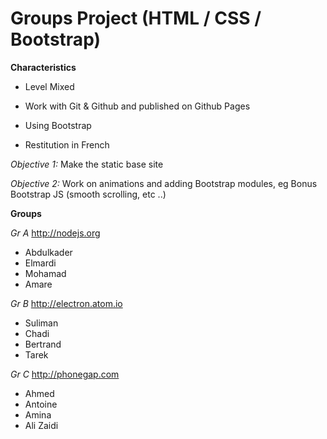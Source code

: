 # Groups Project (HTML / CSS / Bootstrap)

**Characteristics**

- Level Mixed

- Work with Git & Github and published on Github Pages

- Using Bootstrap

- Restitution in French

*Objective 1:* Make the static base site

*Objective 2:* Work on animations and adding Bootstrap modules, eg Bonus Bootstrap JS (smooth scrolling, etc ..)

**Groups**

*Gr A* <http://nodejs.org>
- Abdulkader
- Elmardi
- Mohamad
- Amare

*Gr B* <http://electron.atom.io>
- Suliman
- Chadi
- Bertrand
- Tarek

*Gr C* <http://phonegap.com>
- Ahmed
- Antoine
- Amina
- Ali Zaidi
